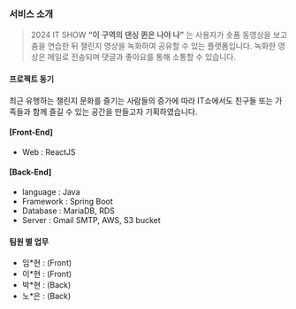 ### 서비스 소개
> 2024 IT SHOW **“이 구역의 댄싱 퀸은 나야 나”** 는 사용자가 숏폼 동영상을 보고 춤을 연습한 뒤 챌린지 영상을 녹화하여 공유할 수 있는 플랫폼입니다. 녹화한 영상은 메일로 전송되며 댓글과 좋아요를 통해 소통할 수 있습니다.

#### 프로젝트 동기
최근 유행하는 챌린지 문화를 즐기는 사람들의 증가에 따라 IT쇼에서도 친구들 또는 가족들과 함께 즐길 수 있는 공간을 만들고자 기획하였습니다.

#### [Front-End]
- Web : ReactJS

#### [Back-End]
- language : Java
- Framework : Spring Boot
- Database : MariaDB, RDS
- Server : Gmail SMTP, AWS, S3 bucket

#### 팀원 별 업무
- 임*현 : (Front)
- 이*현 : (Front)
- 박*현 : (Back)
- 노*은 : (Back)
